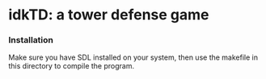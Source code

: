 # idkTD: a tower defense game

### Installation
Make sure you have SDL installed on your system, then use the makefile in this directory to compile the program.
